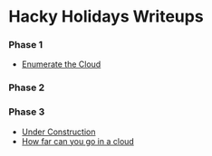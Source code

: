 # Hacky Holidays Writeups

<h3>Phase 1</h3>
<ul><li><a href='https://github.com/AusCryptor82/Hacky-Holidays-Writeups/blob/main/Enumerate_The_Cloud.pdf'>Enumerate the Cloud</a></li></ul>
<h3>Phase 2</h3>
<h3>Phase 3</h3>
<ul>
  <li><a href='https://github.com/AusCryptor82/Hacky-Holidays-Writeups/blob/main/Under%20Construction.pdf'>Under Construction</a></li>
  <li><a href='https://github.com/AusCryptor82/Hacky-Holidays-Writeups/blob/main/How_Far_Can_You_Go_In_A_Cloud.pdf'>How far can you go in a cloud</a>
</ul>

